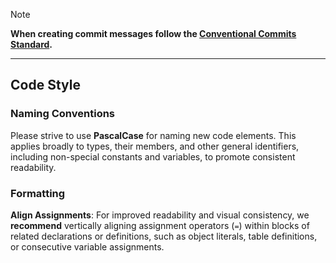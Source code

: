 >[!NOTE]
>**When creating commit messages follow the [Conventional Commits Standard](https://www.conventionalcommits.org/en/v1.0.0/).**

---
## Code Style

### Naming Conventions

Please strive to use **PascalCase** for naming new code elements. This applies broadly to types, their members, and other general identifiers, including non-special constants and variables, to promote consistent readability.

### Formatting

**Align Assignments**: For improved readability and visual consistency, we **recommend** vertically aligning assignment operators (`=`) within blocks of related declarations or definitions, such as object literals, table definitions, or consecutive variable assignments.
